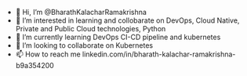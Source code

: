 - 👋 Hi, I’m @BharathKalacharRamakrishna
- 👀 I’m interested in learning and collobarate on DevOps, Cloud Native, Private and Public Cloud technologies, Python
- 🌱 I’m currently learning DevOps CI-CD pipeline and kubernetes
- 💞️ I’m looking to collaborate on Kubernetes
- 📫 How to reach me linkedin.com/in/bharath-kalachar-ramakrishna-b9a354200
<!---
BharathKalacharRamakrishna/BharathKalacharRamakrishna is a ✨ special ✨ repository because its `README.md` (this file) appears on your GitHub profile.
You can click the Preview link to take a look at your changes.
--->
